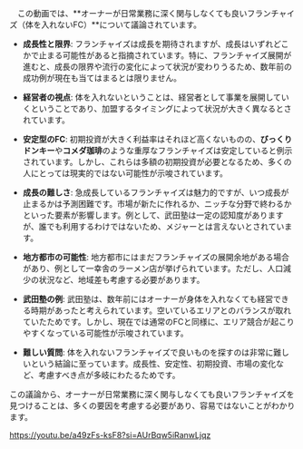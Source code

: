 　この動画では、**オーナーが日常業務に深く関与しなくても良いフランチャイズ（体を入れないFC）**について議論されています。

- **成長性と限界**: フランチャイズは成長を期待されますが、成長はいずれどこかで止まる可能性があると指摘されています。特に、フランチャイズ展開が進むと、成長の限界や流行の変化によって状況が変わりうるため、数年前の成功例が現在も当てはまるとは限りません。
    
- **経営者の視点**: 体を入れないということは、経営者として事業を展開していくということであり、加盟するタイミングによって状況が大きく異なるとされています。
    
- **安定型のFC**: 初期投資が大きく利益率はそれほど高くないものの、**びっくりドンキー**や**コメダ珈琲**のような重厚なフランチャイズは安定していると例示されています。しかし、これらは多額の初期投資が必要となるため、多くの人にとっては現実的ではない可能性が示唆されています。
    
- **成長の難しさ**: 急成長しているフランチャイズは魅力的ですが、いつ成長が止まるかは予測困難です。市場が新たに作れるか、ニッチな分野で終わるかといった要素が影響します。例として、武田塾は一定の認知度がありますが、誰でも利用するわけではないため、メジャーとは言えないとされています。
    
- **地方都市の可能性**: 地方都市にはまだフランチャイズの展開余地がある場合があり、例として一幸舎のラーメン店が挙げられています。ただし、人口減少の状況など、地域差も考慮する必要があります。
    
- **武田塾の例**: 武田塾は、数年前にはオーナーが身体を入れなくても経営できる時期があったと考えられています。空いているエリアとのバランスが取れていたためです。しかし、現在では通常のFCと同様に、エリア競合が起こりやすくなっている可能性が示唆されています。
    
- **難しい質問**: 体を入れないフランチャイズで良いものを探すのは非常に難しいという結論に至っています。成長性、安定性、初期投資、市場の変化など、考慮すべき点が多岐にわたるためです。
    

この議論から、オーナーが日常業務に深く関与しなくても良いフランチャイズを見つけることは、多くの要因を考慮する必要があり、容易ではないことがわかります。

https://youtu.be/a49zFs-ksF8?si=AUrBqw5iRanwLjqz